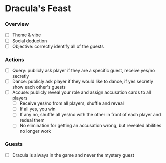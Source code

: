 # Dracula's Feast

### Overview

- [ ] Theme & vibe
- [ ] Social deduction
- [ ] Objective: correctly identify all of the guests

### Actions

- [ ] Query: publicly ask player if they are a specific guest, receive yes/no secretly
- [ ] Dance: publicly ask player if they would like to dance, if yes secretly show each other's guests
- [ ] Accuse: publicly reveal your role and assign accusation cards to all players
  - [ ] Receive yes/no from all players, shuffle and reveal
  - [ ] If all yes, you win
  - [ ] If any no, shuffle all yes/no with the other in front of each player and redeal them
  - [ ] No elimination for getting an accusation wrong, but revealed abilities no longer work

### Guests

- [ ] Dracula is always in the game and never the mystery guest

